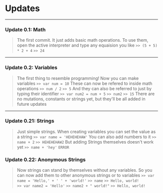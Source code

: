 # Updates
---
### Update 0.1: Math
> The first commit. It just adds basic math operations. To use them, open the active interpreter and type any equaision you like
`>> (5 + 5) * 2 + 4`
`>> 24`
---
### Update 0.2: Variables
> The first thing to resemble programming! Now you can make variables
`>> var num = 10`
These can now be refered to inside math operations
`>> num / 2`
`>> 5`
And they can also be referred to just by typing their identifier
`>> var num2 = num + 5`
`>> num2`
`>> 15`
There are no mutations, constants or strings yet, but they'll be all added in future updates

---
### Update 0.21: Strings
> Just simple strings. When creating variables you can set the value as a string
`>> var name = 'HEHEHEHAW'`
You can also add numbers to it
`>> name + 2`
`>> HEHEHEHAW2`
But adding Strings themselves doesn't work yet
`>> name + 'hey'`
`ERROR`

### Update 0.22: Anonymous Strings
> Now strings can stand by themselves
without any variables. So you can now add them to other anonymous strings or to variables
`>> var name = 'Hello,' + ' ' + 'world!'`
`>> name`
`>> Hello, world!`<br>
`>> var name2 = 'Hello'`
`>> name2 + " world!"`
`>> Hello, world!`